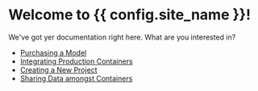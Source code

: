 # Welcome to {{ config.site_name }}!

We've got yer documentation right here. What are you interested in?

- [Purchasing a Model](./purchasing)
- [Integrating Production Containers](./using-containers)
- [Creating a New Project](/create-project)
- [Sharing Data amongst Containers](/sharing-data)
